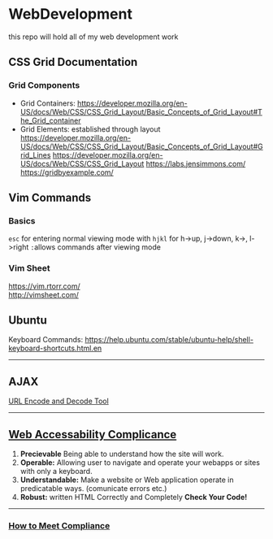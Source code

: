 # WebDevelopment
this repo will hold all of my web development work 

## CSS Grid Documentation 

### Grid Components
  
  * Grid Containers:
    https://developer.mozilla.org/en-US/docs/Web/CSS/CSS_Grid_Layout/Basic_Concepts_of_Grid_Layout#The_Grid_container
  * Grid Elements:
  established through layout  
    https://developer.mozilla.org/en-US/docs/Web/CSS/CSS_Grid_Layout/Basic_Concepts_of_Grid_Layout#Grid_Lines
https://developer.mozilla.org/en-US/docs/Web/CSS/CSS_Grid_Layout
https://labs.jensimmons.com/
https://gridbyexample.com/

## Vim Commands
  
  ### Basics 
  
  `esc` for entering normal viewing mode with `hjkl` for h->up, j->down, k->, l->right 
  `:`allows commands after viewing mode 
  
  
  ### Vim Sheet 
  https://vim.rtorr.com/  
  http://vimsheet.com/
  

## Ubuntu 
  Keyboard Commands: https://help.ubuntu.com/stable/ubuntu-help/shell-keyboard-shortcuts.html.en

-----------  

## AJAX  
  [URL Encode and Decode Tool](https://www.url-encode-decode.com)
  

----------

## [Web Accessability Complicance](https://www.w3.org/TR/WCAG20/)  
  1. **Precievable** Being able to understand how the site will work.  
  2. **Operable:** Allowing user to navigate and operate your webapps or sites with only a keyboard.  
  3. **Understandable:** Make a website or Web application operate in predicatable ways. (comunicate errors etc.)
  4. **Robust:** written HTML Correctly and Completely **Check Your Code!** 
  
----------
 ### [How to Meet Compliance](https://www.w3.org/WAI/WCAG21/quickref/?versions=2.0)
